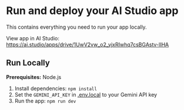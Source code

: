 <div align="center">

</div>

# Run and deploy your AI Studio app

This contains everything you need to run your app locally.

View app in AI Studio: https://ai.studio/apps/drive/1UwV2vw_o2_vjxRIwhq7csBGAstv-lIHA

## Run Locally

**Prerequisites:**  Node.js


1. Install dependencies:
   `npm install`
2. Set the `GEMINI_API_KEY` in [.env.local](.env.local) to your Gemini API key
3. Run the app:
   `npm run dev`
